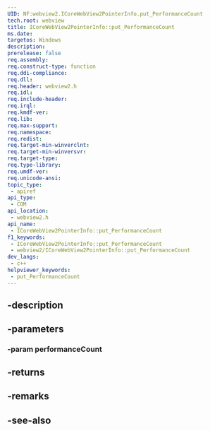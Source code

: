 ```yaml
---
UID: NF:webview2.ICoreWebView2PointerInfo.put_PerformanceCount
tech.root: webview
title: ICoreWebView2PointerInfo::put_PerformanceCount
ms.date: 
targetos: Windows
description: 
prerelease: false
req.assembly: 
req.construct-type: function
req.ddi-compliance: 
req.dll: 
req.header: webview2.h
req.idl: 
req.include-header: 
req.irql: 
req.kmdf-ver: 
req.lib: 
req.max-support: 
req.namespace: 
req.redist: 
req.target-min-winverclnt: 
req.target-min-winversvr: 
req.target-type: 
req.type-library: 
req.umdf-ver: 
req.unicode-ansi: 
topic_type:
 - apiref
api_type:
 - COM
api_location:
 - webview2.h
api_name:
 - ICoreWebView2PointerInfo::put_PerformanceCount
f1_keywords:
 - ICoreWebView2PointerInfo::put_PerformanceCount
 - webview2/ICoreWebView2PointerInfo::put_PerformanceCount
dev_langs:
 - c++
helpviewer_keywords:
 - put_PerformanceCount
---
```


## -description

## -parameters

### -param performanceCount

## -returns

## -remarks

## -see-also

